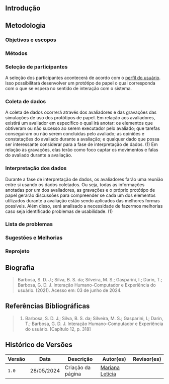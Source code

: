 ## Introdução
















## Metodologia


















### Objetivos e escopos
















### Métodos


















### Seleção de participantes

A seleção dos participantes acontecerá de acordo com o <a href="">perfil do usuário</a>. Isso possibilitará desenvolver um protótipo de papel o qual corresponda com o que se espera no sentido de interação com o sistema. 
















### Coleta de dados

A coleta de dados ocorrerá através dos avaliadores e das gravações das simulações de uso dos protótipos de papel. 
Em relação aos avaliadores, existirá um avaliador em específico o qual irá anotar: os elementos que obtiveram ou não sucesso ao serem executador pelo avaliado; que tarefas conseguiram ou não serem concluídas pelo avaliado; as opiniões e constatações do avaliado durante a avaliação; e qualquer dado que possa ser interessante considerar para a fase de interpretação de dados. (1)
Em relação às gravações, elas terão como foco captar os movimentos e falas do avaliado durante a avaliação.













### Interpretação dos dados

Durante a fase de interpretação de dados, os avaliadores farão uma reunião entre si usando os dados coletados. Ou seja, todas as informações anotadas por um dos avaliadores, as gravações e o próprio protótipo de papel gerarão discussões para compreender se cada um dos elementos utilizados durante a avaliação estão sendo aplicados das melhores formas possíveis. Além disso, será analisado a necessidade de fazermos melhorias caso seja identificado problemas de usabilidade. (1)
















### Lista de problemas

























### Sugestões e Melhorias

















### Reprojeto





















## Biografia

>Barbosa, S. D. J.; Silva, B. S. da; Silveira, M. S.; Gasparini, I.; Darin, T.; Barbosa, G. D. J. Interação Humano-Computador e Experiência do usuário. (2021). Acesso em: 03 de junho de 2024.

## Referências Bibliográficas
> 1. Barbosa, S. D. J.; Silva, B. S. da; Silveira, M. S.; Gasparini, I.; Darin, T.; Barbosa, G. D. J. Interação Humano-Computador e Experiência do usuário. [Capítulo 12, p. 318]


## Histórico de Versões

| Versão |    Data    | Descrição                                 | Autor(es)                                       | Revisor(es)                                    |
| ------ | :--------: | ----------------------------------------- | ----------------------------------------------- | ---------------------------------------------- |
| `1.0`   | 28/05/2024 | Criação da página                         | [Mariana Letícia](https://github.com/Marianannn) |     |